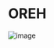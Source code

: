 # OREH
![image](https://user-images.githubusercontent.com/52921222/205902856-3abb6b22-04e1-4f3e-81b6-2d257275b37c.png)
